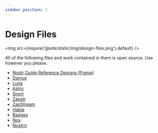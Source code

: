 ```yaml
---
sidebar_position: 1
---
```


# Design Files

<img src={require('@site/static/img/design-files.png').default} />

All of the following files and work contained in them is open source. Use however you please. 

- [Nostr Guide Reference Designs (Figma)](https://www.figma.com/file/C2ztFLDxihrfturW7Q6kbj/Reference-Components?type=design&node-id=213%3A11495&mode=design&t=qbn9PiAj1v6RWRwM-1)
- [Damus](https://www.figma.com/file/ORaT1T0Ywfbm0sIjwy5Rgq/Damus-iOS?type=design&node-id=0-1&mode=design)
- [Luna](https://www.figma.com/file/ThUW7QxTYT0BUxcH48uelG/Luna?type=design&node-id=0%3A1&t=ygHFbUBPAVUi4JzM-1)
- [Astro](https://www.figma.com/file/JuV9uaAUpG4DVLjwRh98MP/Astro?type=design&node-id=26%3A3065&t=oEyL8cqex6D9M6Is-1)
- [Snort](https://www.figma.com/file/Q79i1WVA1bIAzYaLihgteN/Snort?type=design&node-id=0%3A1&t=BJy9Q6yahgT7Ar37-1)
- [Zapstr](https://www.figma.com/file/a4pTUGdDV0FOXP1HiEHiog/Zapstr?type=design&node-id=1071%3A21552&t=p6bvnC8IykIqcP9g-1)
- [ZapStream](https://www.figma.com/file/u9zsILljwub5aP49rKR7sY/zapstream?type=design&node-id=0%3A1&mode=design&t=fLgzZ1QmzZw9gafb-1)
- [Habla](https://www.figma.com/file/zKa4I3dBFGTAmzT9r48rmz/Chronos?type=design&node-id=0%3A1&t=rhngjIwCCeGHYMSz-1)
- [Badges](https://www.nostrapps.com/)
- [Nox](https://www.figma.com/file/RLWCDWbihlMxHU2rY1BzAA/NOX?type=design&node-id=0%3A1&t=SfkabPWpDrrGqRHF-1)
- [Nostrrr](https://www.figma.com/file/pUyfdfIh0DplK9ehDPil5a/Nostrrr?type=design&node-id=0%3A1&t=olRMRcy429bwfKhM-1)